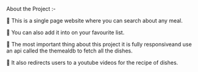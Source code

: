 About the Project :-

🔴 This is a single page website where you can search about any meal.

🔴 You can also add it into on your favourite list.

🔴 The most important thing about this project it is fully responsiveand use an api called the themealdb to fetch all the dishes.

🔴 It also redirects users to a youtube videos for the recipe of dishes.

